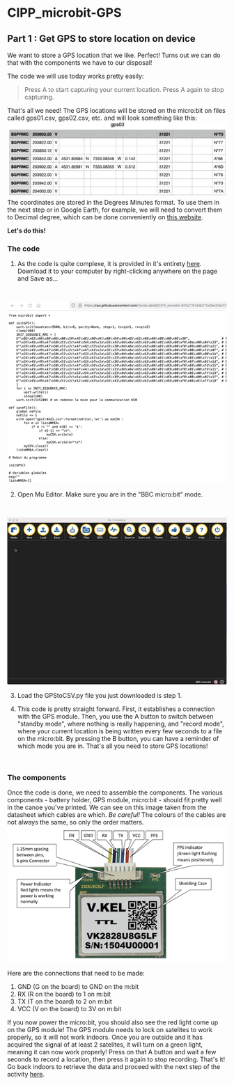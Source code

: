 # CIPP_microbit-GPS

## Part 1 : Get GPS to store location on device

We want to store a GPS location that we like. Perfect! Turns out we can do that with the components we have to our disposal!

The code we will use today works pretty easily:

> Press A to start capturing your current location.
> Press A again to stop capturing.

That's all we need! The GPS locations will be stored on the micro:bit on files called gps01.csv, gps02.csv, etc. and will look something like this:
![GPS locations stored on csv file](https://raw.githubusercontent.com/GenieLabMtl/CIPP_microbit-GPS/main/static/images/GPSCapture_small.png)
The coordinates are stored in the Degrees Minutes format. To use them in the next step or in Google Earth, for example, we will need to convert them to Decimal degree, which can be done conveniently on [this website](https://coordinates-converter.com/en/).

**Let's do this!**

### The code

1. As the code is quite complexe, it is provided in it's entirety [here](https://raw.githubusercontent.com/GenieLabMtl/CIPP_microbit-GPS/7761d36211a08e31bb17217241e255173bdf71ff/code/GPStoCSV.py). Download it to your computer by right-clicking anywhere on the page and Save as...
<br>

![](https://raw.githubusercontent.com/GenieLabMtl/CIPP_microbit-GPS/main/static/images/saveFileonGit.gif)

2. Open Mu Editor. Make sure you are in the "BBC micro:bit" mode.
<br>

![](https://raw.githubusercontent.com/GenieLabMtl/CIPP_microbit-GPS/main/static/images/MuE_Mode_v2.gif)

3. Load the GPStoCSV.py file you just downloaded is step 1.

4. This code is pretty straight forward.  First, it establishes a connection with the GPS module.  Then, you use the A button to switch between "standby mode", where nothing is really happening, and "record mode", where your current location is being written every few seconds to a file on the micro:bit.  By pressing the B button, you can have a reminder of which mode you are in.  That's all you need to store GPS locations!

<br>

### The components

Once the code is done, we need to assemble the components. The various components - battery holder, GPS module, micro:bit - should fit pretty well in the canoe you've printed.  We can see on this image taken from the datasheet which cables are which.  *Be careful!* The colours of the cables are not always the same, so only the order matters.
![GPS cables order image](https://raw.githubusercontent.com/GenieLabMtl/CIPP_microbit-GPS/main/static/images/GPS_Connectors.png)


Here are the connections that need to be made:

1. GND (G on the board) to GND on the m:bit
2. RX (R on the board) to 1 on m:bit
3. TX (T on the board) to 2 on m:bit
4. VCC (V on the board) to 3V on m:bit

If you now power the micro:bit, you should also see the red light come up on the GPS module!  The GPS module needs to lock on satelites to work properly, so it will not work indoors.  Once you are outside and it has acquired the signal of at least 2 satelites, it will turn on a green light, meaning it can now work properly! Press on that A button and wait a few seconds to record a location, then press it again to stop recording.  That's it!  Go back indoors to retrieve the data and proceed with the next step of the activity [here](https://github.com/GenieLabMtl/CIPP_microbit-GPS/tree/main/2).




<br>
